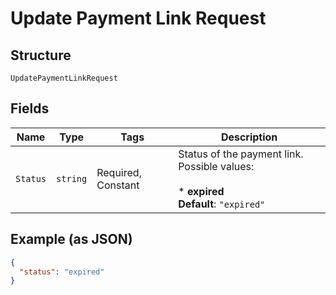 
# Update Payment Link Request

## Structure

`UpdatePaymentLinkRequest`

## Fields

| Name | Type | Tags | Description |
|  --- | --- | --- | --- |
| `Status` | `string` | Required, Constant | Status of the payment link. Possible values:<br><br>* **expired**<br>**Default**: `"expired"` |

## Example (as JSON)

```json
{
  "status": "expired"
}
```

